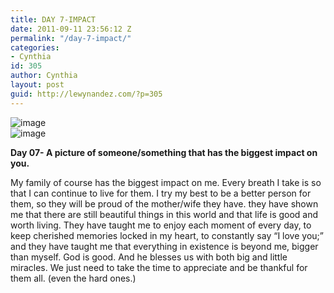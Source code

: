 ```yaml
---
title: DAY 7-IMPACT
date: 2011-09-11 23:56:12 Z
permalink: "/day-7-impact/"
categories:
- Cynthia
id: 305
author: Cynthia
layout: post
guid: http://lewynandez.com/?p=305
---
```


<img style="display:block;margin-right:auto;margin-left:auto;" alt="image" src="http://i1.wp.com/lewynandez.com/wp-content/uploads/2011/09/wpid-379616184.cache_.jpg?w=793" data-recalc-dims="1" />

<img style="display:block;margin-right:auto;margin-left:auto;" alt="image" src="http://i0.wp.com/lewynandez.com/wp-content/uploads/2011/09/wpid-1947837029.cache_.jpg?w=793" data-recalc-dims="1" />

**Day 07- A picture of someone/something that has the biggest impact on you.**

My family of course has the biggest impact on me. Every breath I take is so that I can continue to live for them. I try my best to be a better person for them, so they will be proud of the mother/wife they have. they have shown me that there are still beautiful things in this world and that life is good and worth living. They have taught me to enjoy each moment of every day, to keep cherished memories locked in my heart, to constantly say &#8220;I love you;&#8221; and they have taught me that everything in existence is beyond me, bigger than myself. God is good. And he blesses us with both big and little miracles. We just need to take the time to appreciate and be thankful for them all. (even the hard ones.)